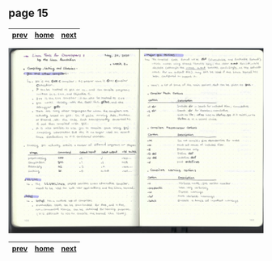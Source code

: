 ## page 15
| [prev](./page_14.md) |  [home](../README.md) | [next](./page_16.md) |
|----------------------|-----------------------|----------------------|

![img](../images/photo_15.jpg)

| [prev](./page_14.md) |  [home](../README.md) | [next](./page_16.md) |
|----------------------|-----------------------|----------------------|
